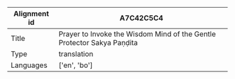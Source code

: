 |Alignment id | A7C42C5C4
| --- | --- 
|Title | Prayer to Invoke the Wisdom Mind of the Gentle Protector Sakya Paṇḍita 
|Type | translation
|Languages | ['en', 'bo']